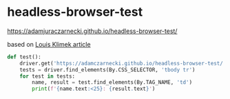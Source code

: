 # headless-browser-test

https://adamjuraczarnecki.github.io/headless-browser-test/

based on [Louis Klimek article](https://piprogramming.org/articles/6-Ways-to-detect-a-headless-Browser-with-JavaScript--How-to-detect-a-Headless-Browser-0000000030.html)

```python
def test():
    driver.get('https://adamczarnecki.github.io/headless-browser-test/')
    tests = driver.find_elements(By.CSS_SELECTOR, 'tbody tr')
    for test in tests:
        name, result = test.find_elements(By.TAG_NAME, 'td')
        print(f'{name.text:<25}: {result.text}')
```
